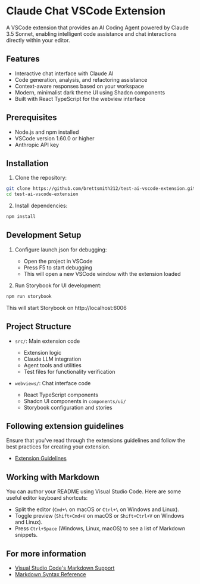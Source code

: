# Claude Chat VSCode Extension

A VSCode extension that provides an AI Coding Agent powered by Claude 3.5 Sonnet, enabling intelligent code assistance and chat interactions directly within your editor.

## Features

- Interactive chat interface with Claude AI
- Code generation, analysis, and refactoring assistance
- Context-aware responses based on your workspace
- Modern, minimalist dark theme UI using Shadcn components
- Built with React TypeScript for the webview interface

## Prerequisites

- Node.js and npm installed
- VSCode version 1.60.0 or higher
- Anthropic API key

## Installation

1. Clone the repository:
```bash
git clone https://github.com/brettsmith212/test-ai-vscode-extension.git
cd test-ai-vscode-extension
```

2. Install dependencies:
```bash
npm install
```

## Development Setup

1. Configure launch.json for debugging:
   - Open the project in VSCode
   - Press F5 to start debugging
   - This will open a new VSCode window with the extension loaded

2. Run Storybook for UI development:
```bash
npm run storybook
```
This will start Storybook on http://localhost:6006

## Project Structure

- `src/`: Main extension code
  - Extension logic
  - Claude LLM integration
  - Agent tools and utilities
  - Test files for functionality verification

- `webviews/`: Chat interface code
  - React TypeScript components
  - Shadcn UI components in `components/ui/`
  - Storybook configuration and stories

## Following extension guidelines

Ensure that you've read through the extensions guidelines and follow the best practices for creating your extension.

* [Extension Guidelines](https://code.visualstudio.com/api/references/extension-guidelines)

## Working with Markdown

You can author your README using Visual Studio Code. Here are some useful editor keyboard shortcuts:

* Split the editor (`Cmd+\` on macOS or `Ctrl+\` on Windows and Linux).
* Toggle preview (`Shift+Cmd+V` on macOS or `Shift+Ctrl+V` on Windows and Linux).
* Press `Ctrl+Space` (Windows, Linux, macOS) to see a list of Markdown snippets.

## For more information

* [Visual Studio Code's Markdown Support](http://code.visualstudio.com/docs/languages/markdown)
* [Markdown Syntax Reference](https://help.github.com/articles/markdown-basics/)
